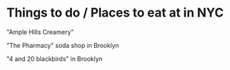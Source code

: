 # Things to do / Places to eat at in NYC

"Ample Hills Creamery"

"The Pharmacy" soda shop in Brooklyn

"4 and 20 blackbirds" in Brooklyn
